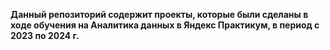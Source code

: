 **Данный репозиторий содержит проекты, которые были сделаны в ходе обучения на Аналитика данных в Яндекс Практикум, в период с 2023 по 2024 г.**
